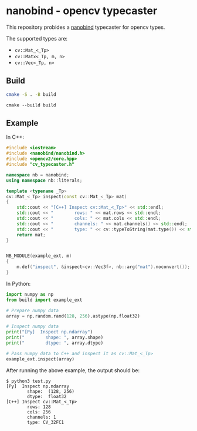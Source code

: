 # nanobind - opencv typecaster

This repository probides a [nanobind](https://github.com/wjakob/nanobind) typecaster for opencv types.

The supported types are:

- `cv::Mat_<_Tp>`
- `cv::Matx<_Tp, m, n>`
- `cv::Vec<_Tp, n>`

## Build

```bash
cmake -S . -B build
```

```
cmake --build build
```

## Example

In C++:

```cpp
#include <iostream>
#include <nanobind/nanobind.h>
#include <opencv2/core.hpp>
#include "cv_typecaster.h"

namespace nb = nanobind;
using namespace nb::literals;

template <typename _Tp>
cv::Mat_<_Tp> inspect(const cv::Mat_<_Tp> mat)
{
    std::cout << "[C++] Inspect cv::Mat_<_Tp>" << std::endl;
    std::cout << "        rows: " << mat.rows << std::endl;
    std::cout << "        cols: " << mat.cols << std::endl;
    std::cout << "        channels: " << mat.channels() << std::endl;
    std::cout << "        type: " << cv::typeToString(mat.type()) << std::endl;
    return mat;
}


NB_MODULE(example_ext, m)
{
    m.def("inspect", &inspect<cv::Vec3f>, nb::arg("mat").noconvert());
}
```

In Python:

```python
import numpy as np
from build import example_ext

# Prepare numpy data
array = np.random.rand(128, 256).astype(np.float32)

# Inspect numpy data
print("[Py]  Inspect np.ndarray")
print("        shape: ", array.shape)
print("        dtype: ", array.dtype)

# Pass numpy data to C++ and inspect it as cv::Mat_<_Tp>
example_ext.inspect(array)
```

After running the above example, the output should be:

```
$ python3 test.py
[Py]  Inspect np.ndarray
        shape:  (128, 256)
        dtype:  float32
[C++] Inspect cv::Mat_<_Tp>
        rows: 128
        cols: 256
        channels: 1
        type: CV_32FC1
```

